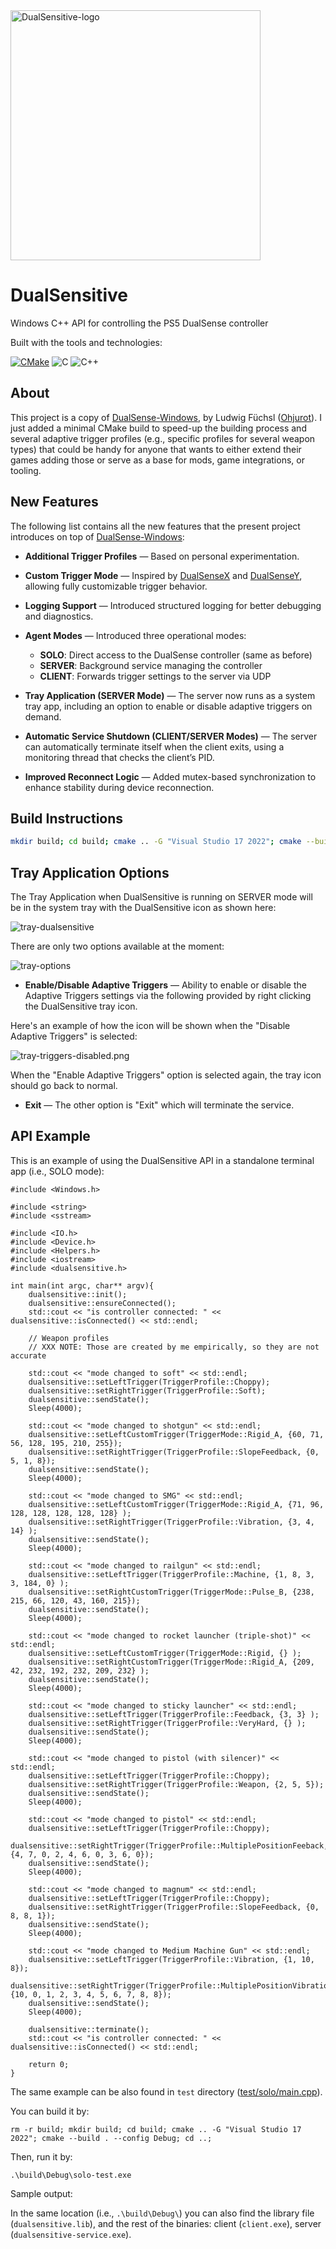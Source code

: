 <img src="https://github.com/user-attachments/assets/459c5e0d-b4e8-4661-b689-9842a0bcfa3a" alt="DualSensitive-logo" width="400"/>

# DualSensitive
Windows C++ API for controlling the PS5 DualSense controller

Built with the tools and technologies:

[![CMake](https://img.shields.io/badge/-CMake-darkslateblue?logo=cmake)](https://cmake.org/)
![C](https://img.shields.io/badge/C-A8B9CC?logo=C&logoColor=white)
![C++](https://img.shields.io/badge/-C++-darkblue?logo=cplusplus)

## About

This project is a copy of [DualSense-Windows][Dualsense-github],
by Ludwig Füchsl ([Ohjurot][Ohjurot-github]).
I just added a minimal CMake build to speed-up the building process and several
adaptive trigger profiles (e.g., specific profiles for several weapon types)
that could be handy for anyone that wants to either extend their games adding
those or serve as a base for mods, game integrations, or tooling.

[DualSense-github]: https://github.com/Ohjurot/DualSense-Windows
[Ohjurot-github]: https://github.com/Ohjurot


## New Features

[DualSenseX-github]: https://github.com/Paliverse/DualSenseX
[DualSenseY-github]: https://github.com/WujekFoliarz/DualSenseY-v2

The following list contains all the new features that the present project introduces on top of [DualSense-Windows][Dualsense-github]:

- **Additional Trigger Profiles** —
  Based on personal experimentation.

- **Custom Trigger Mode** —
  Inspired by [DualSenseX][DualSenseX-github] and [DualSenseY][DualSenseY-github], allowing fully customizable trigger behavior.

- **Logging Support** —
  Introduced structured logging for better debugging and diagnostics.

- **Agent Modes** —
  Introduced three operational modes:
  - **SOLO**: Direct access to the DualSense controller (same as before)
  - **SERVER**: Background service managing the controller
  - **CLIENT**: Forwards trigger settings to the server via UDP

- **Tray Application (SERVER Mode)** —
  The server now runs as a system tray app, including an option to enable or disable adaptive triggers on demand.

- **Automatic Service Shutdown (CLIENT/SERVER Modes)** —
  The server can automatically terminate itself when the client exits, using a monitoring thread that checks the client’s PID.

- **Improved Reconnect Logic** —
  Added mutex-based synchronization to enhance stability during device reconnection.

## Build Instructions

```bash
mkdir build; cd build; cmake .. -G "Visual Studio 17 2022"; cmake --build . --config Release;
```

## Tray Application Options

The Tray Application when DualSensitive is running on SERVER mode will be in the system tray with the DualSensitive icon as shown here:

![tray-dualsensitive](assets/tray-dualsensitive.png)

There are only two options available at the moment:

![tray-options](assets/tray-options.png)

- **Enable/Disable Adaptive Triggers** —
Ability to enable or disable the Adaptive Triggers settings via the following provided by right clicking the DualSensitive tray icon.

Here's an example of how the icon will be shown when the "Disable Adaptive Triggers" is selected:

![tray-triggers-disabled.png](assets/tray-triggers-disabled.png)

When the "Enable Adaptive Triggers" option is selected again, the tray icon should go back to normal.

- **Exit** —
The other option is "Exit" which will terminate the service.
## API Example

This is an example of using the DualSensitive API in a standalone terminal app (i.e., SOLO mode):

```
#include <Windows.h>

#include <string>
#include <sstream>

#include <IO.h>
#include <Device.h>
#include <Helpers.h>
#include <iostream>
#include <dualsensitive.h>

int main(int argc, char** argv){
    dualsensitive::init();
    dualsensitive::ensureConnected();
    std::cout << "is controller connected: " << dualsensitive::isConnected() << std::endl;

    // Weapon profiles
    // XXX NOTE: Those are created by me empirically, so they are not accurate

    std::cout << "mode changed to soft" << std::endl;
    dualsensitive::setLeftTrigger(TriggerProfile::Choppy);
    dualsensitive::setRightTrigger(TriggerProfile::Soft);
    dualsensitive::sendState();
    Sleep(4000);

    std::cout << "mode changed to shotgun" << std::endl;
    dualsensitive::setLeftCustomTrigger(TriggerMode::Rigid_A, {60, 71, 56, 128, 195, 210, 255});
    dualsensitive::setRightTrigger(TriggerProfile::SlopeFeedback, {0, 5, 1, 8});
    dualsensitive::sendState();
    Sleep(4000);

    std::cout << "mode changed to SMG" << std::endl;
    dualsensitive::setLeftCustomTrigger(TriggerMode::Rigid_A, {71, 96, 128, 128, 128, 128, 128} );
    dualsensitive::setRightTrigger(TriggerProfile::Vibration, {3, 4, 14} );
    dualsensitive::sendState();
    Sleep(4000);

    std::cout << "mode changed to railgun" << std::endl;
    dualsensitive::setLeftTrigger(TriggerProfile::Machine, {1, 8, 3, 3, 184, 0} );
    dualsensitive::setRightCustomTrigger(TriggerMode::Pulse_B, {238, 215, 66, 120, 43, 160, 215});
    dualsensitive::sendState();
    Sleep(4000);

    std::cout << "mode changed to rocket launcher (triple-shot)" << std::endl;
    dualsensitive::setLeftCustomTrigger(TriggerMode::Rigid, {} );
    dualsensitive::setRightCustomTrigger(TriggerMode::Rigid_A, {209, 42, 232, 192, 232, 209, 232} );
    dualsensitive::sendState();
    Sleep(4000);

    std::cout << "mode changed to sticky launcher" << std::endl;
    dualsensitive::setLeftTrigger(TriggerProfile::Feedback, {3, 3} );
    dualsensitive::setRightTrigger(TriggerProfile::VeryHard, {} );
    dualsensitive::sendState();
    Sleep(4000);

    std::cout << "mode changed to pistol (with silencer)" << std::endl;
    dualsensitive::setLeftTrigger(TriggerProfile::Choppy);
    dualsensitive::setRightTrigger(TriggerProfile::Weapon, {2, 5, 5});
    dualsensitive::sendState();
    Sleep(4000);

    std::cout << "mode changed to pistol" << std::endl;
    dualsensitive::setLeftTrigger(TriggerProfile::Choppy);
    dualsensitive::setRightTrigger(TriggerProfile::MultiplePositionFeeback, {4, 7, 0, 2, 4, 6, 0, 3, 6, 0});
    dualsensitive::sendState();
    Sleep(4000);

    std::cout << "mode changed to magnum" << std::endl;
    dualsensitive::setLeftTrigger(TriggerProfile::Choppy);
    dualsensitive::setRightTrigger(TriggerProfile::SlopeFeedback, {0, 8, 8, 1});
    dualsensitive::sendState();
    Sleep(4000);

    std::cout << "mode changed to Medium Machine Gun" << std::endl;
    dualsensitive::setLeftTrigger(TriggerProfile::Vibration, {1, 10, 8});
    dualsensitive::setRightTrigger(TriggerProfile::MultiplePositionVibration, {10, 0, 1, 2, 3, 4, 5, 6, 7, 8, 8});
    dualsensitive::sendState();
    Sleep(4000);

    dualsensitive::terminate();
    std::cout << "is controller connected: " << dualsensitive::isConnected() << std::endl;

    return 0;
}
```

[dualsensitive-solo-test-main]: https://github.com/tpetsas/dualsensitive/blob/main/test/solo/main.cpp

The same example can be also found in `test` directory ([test/solo/main.cpp][dualsensitive-solo-test-main]).

You can build it by:

```
rm -r build; mkdir build; cd build; cmake .. -G "Visual Studio 17 2022"; cmake --build . --config Debug; cd ..;
```

Then, run it by:

```
.\build\Debug\solo-test.exe
```

Sample output:


In the same location (i.e., `.\build\Debug\`) you can also find the library file (`dualsensitive.lib`), and the rest of the binaries: client (`client.exe`), server (`dualsensitive-service.exe`).
